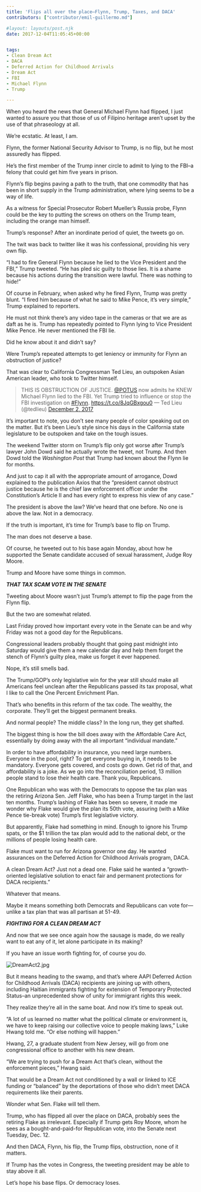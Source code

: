 ```yaml
---
title: 'Flips all over the place–Flynn, Trump, Taxes, and DACA'
contributors: ["contributor/emil-guillermo.md"]

#layout: layouts/post.njk
date: 2017-12-04T11:05:45+00:00


tags:
- Clean Dream Act
- DACA
- Deferred Action for Childhood Arrivals
- Dream Act
- FBI
- Michael Flynn
- Trump

---
```


When you heard the news that General Michael Flynn had flipped, I just wanted to
assure you that those of us of Filipino heritage aren’t upset by the use of that
phraseology at all.

We’re ecstatic. At least, I am.

Flynn, the former National Security Advisor to Trump, is no flip, but he most
assuredly has flipped.

He’s the first member of the Trump inner circle to admit to lying to the FBI–a
felony that could get him five years in prison.

Flynn’s flip begins paving a path to the truth, that one commodity that has been
in short supply in the Trump administration, where lying seems to be a way of
life.

As a witness for Special Prosecutor Robert Mueller’s Russia probe, Flynn could
be the key to putting the screws on others on the Trump team, including the
orange man himself.

Trump’s response? After an inordinate period of quiet, the tweets go on.

The twit was back to twitter like it was his confessional, providing his very
own flip.

“I had to fire General Flynn because he lied to the Vice President and the FBI,”
Trump tweeted. “He has pled sic guilty to those lies. It is a shame because
his actions during the transition were lawful. There was nothing to hide!”

Of course in February, when asked why he fired Flynn, Trump was pretty blunt. “I
fired him because of what he said to Mike Pence, it’s very simple,” Trump
explained to reporters.

He must not think there’s any video tape in the cameras or that we are as daft
as he is. Trump has repeatedly pointed to Flynn lying to Vice President Mike
Pence. He never mentioned the FBI lie.

Did he know about it and didn’t say?

Were Trump’s repeated attempts to get leniency or immunity for Flynn an
obstruction of justice?

That was clear to California Congressman Ted Lieu, an outspoken Asian American
leader, who took to Twitter himself.

> THIS IS OBSTRUCTION OF JUSTICE.
> [@POTUS](https://twitter.com/POTUS?ref_src=twsrc%5Etfw) now admits he KNEW
> Michael Flynn lied to the FBI. Yet Trump tried to influence or stop the FBI
> investigation on
> [#Flynn](https://twitter.com/hashtag/Flynn?src=hash&ref_src=twsrc%5Etfw).
> <https://t.co/8JqGBxgou0> — Ted Lieu (@tedlieu)
> [December 2,
> 2017](https://twitter.com/tedlieu/status/937012899972759552?ref_src=twsrc%5Etfw)

It’s important to note, you don’t see many people of color speaking out on the
matter. But it’s been Lieu’s style since his days in the California state
legislature to be outspoken and take on the tough issues.

The weekend Twitter storm on Trump’s flip only got worse after Trump’s lawyer
John Dowd said he actually wrote the tweet, not Trump.  And then Dowd told the
_Washington Post_ that Trump had known about the Flynn lie for months.

And just to cap it all with the appropriate amount of arrogance, Dowd explained
to the publication Axios that the “president cannot obstruct justice because he
is the chief law enforcement officer under the Constitution’s Article II and
has every right to express his view of any case.”

The president is above the law? We’ve heard that one before. No one is above the
law. Not in a democracy.

If the truth is important, it’s time for Trump’s base to flip on Trump.

The man does not deserve a base.

Of course, he tweeted out to his base again Monday, about how he supported the
Senate candidate accused of sexual harassment, Judge Roy Moore.

Trump and Moore have some things in common.

**_THAT TAX SCAM VOTE IN THE SENATE_**

Tweeting about Moore wasn’t just Trump’s attempt to flip the page from the Flynn
flip.

But the two are somewhat related.

Last Friday proved how important every vote in the Senate can be and why Friday
was not a good day for the Republicans.

Congressional leaders probably thought that going past midnight into Saturday
would give them a new calendar day and help them forget the stench of Flynn’s
guilty plea, make us forget it ever happened.

Nope, it’s still smells bad.

The Trump/GOP’s only legislative win for the year still should make all
Americans feel unclean after the Republicans passed its tax proposal, what I
like to call the One Percent Enrichment Plan.

That’s who benefits in this reform of the tax code. The wealthy, the corporate.
They’ll get the biggest permanent breaks.

And normal people? The middle class? In the long run, they get shafted.

The biggest thing is how the bill does away with the Affordable Care Act,
essentially by doing away with the all important “individual mandate.”

In order to have affordability in insurance, you need large numbers. Everyone in
the pool, right? To get everyone buying in, it needs to be mandatory. Everyone
gets covered, and costs go down.  Get rid of that, and affordability is a joke.
As we go into the reconciliation period, 13 million people stand to lose their
health care. Thank you, Republicans.

One Republican who was with the Democrats to oppose the tax plan was the
retiring Arizona Sen. Jeff Flake, who has been a Trump target in the last ten
months. Trump’s lashing of Flake has been so severe, it made me wonder why Flake
would give the plan its 50th vote, assuring (with a Mike Pence tie-break vote)
Trump’s first legislative victory.

But apparently, Flake had something in mind. Enough to ignore his Trump spats,
or the $1 trillion the tax plan would add to the national debt, or the millions
of people losing health care.

Flake must want to run for Arizona governor one day. He wanted assurances on the
Deferred Action for Childhood Arrivals program, DACA.

A clean Dream Act? Just not a dead one. Flake said he wanted a “growth-oriented
legislative solution to enact fair and permanent protections for DACA
recipients.”

Whatever that means.

Maybe it means something both Democrats and Republicans can vote for—unlike a
tax plan that was all partisan at 51-49.

**_FIGHTING FOR A CLEAN DREAM ACT_**

And now that we see once again how the sausage is made, do we really want to eat
any of it, let alone participate in its making?

If you have an issue worth fighting for, of course you do.

![DreamAct2.jpg](/uploads/DreamAct2.jpg)

But it means heading to the swamp, and that’s where AAPI Deferred Action for
Childhood Arrivals (DACA) recipients are joining up with others, including
Haitian immigrants fighting for extension of Temporary Protected Status–an
unprecedented show of unity for immigrant rights this week.

They realize they’re all in the same boat. And now it’s time to speak out.

“A lot of us learned no matter what the political climate or environment is, we
have to keep raising our collective voice to people making laws,” Luke Hwang
told me. “Or else nothing will happen.”

Hwang, 27, a graduate student from New Jersey, will go from one congressional
office to another with his new dream.

“We are trying to push for a Dream Act that’s clean, without the enforcement
pieces,” Hwang said.

That would be a Dream Act not conditioned by a wall or linked to ICE funding or
“balanced” by the deportations of those who didn’t meet DACA requirements like
their parents.

Wonder what Sen. Flake will tell them.

Trump, who has flipped all over the place on DACA, probably sees the retiring
Flake as irrelevant. Especially if Trump gets Roy Moore, whom he sees as a
bought-and-paid-for Republican vote, into the Senate next Tuesday, Dec. 12.

And then DACA, Flynn, his flip, the Trump flips, obstruction, none of it
matters.

If Trump has the votes in Congress, the tweeting president may be able to stay
above it all.

Let’s hope his base flips. Or democracy loses.
